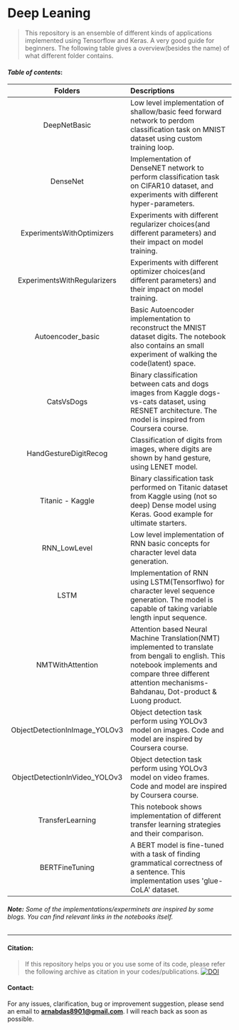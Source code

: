 # Deep Leaning
> This repository is an ensemble of different kinds of applications implemented using Tensorflow and Keras. A very good guide for beginners. The following table gives a overview(besides the name) of what different folder contains.

#### **_Table of contents_**:
| Folders        | Descriptions       |
| :-------------: |:-------------|
|DeepNetBasic| Low level implementation of shallow/basic feed forward network to perdom classification task on MNIST dataset using custom training loop.| 
|DenseNet| Implementation of DenseNET network to perform classification task on CIFAR10 dataset, and experiments with different hyper-parameters.|
|ExperimentsWithOptimizers| Experiments with different regularizer choices(and different parameters) and their impact on model training.|
|ExperimentsWithRegularizers| Experiments with different optimizer choices(and different parameters) and their impact on model training.|
|Autoencoder_basic| Basic Autoencoder implementation to reconstruct the MNIST dataset digits. The notebook also contains an small experiment of walking the code(latent) space.|
| CatsVsDogs|Binary classification between cats and dogs images from Kaggle dogs-vs-cats dataset, using RESNET architecture. The model is inspired from Coursera course. |
| HandGestureDigitRecog| Classification of digits from images, where digits are shown by hand gesture, using LENET model.|
| Titanic - Kaggle | Binary classification task performed on Titanic dataset from Kaggle using (not so deep) Dense model using Keras. Good example for ultimate starters.|
|RNN_LowLevel| Low level implementation of RNN basic concepts for character level data generation.|
|LSTM| Implementation of RNN using LSTM(Tensorflwo) for character level sequence generation. The model is capable of taking variable length input sequence.| 
|NMTWithAttention|Attention based Neural Machine Translation(NMT) implemented to translate from bengali to english. This notebook implements and compare three different attention mechanisms- Bahdanau, Dot-product & Luong product. |
|ObjectDetectionInImage_YOLOv3| Object detection task perform using YOLOv3 model on images. Code and model are inspired by Coursera course.|
|ObjectDetectionInVideo_YOLOv3| Object detection task perform using YOLOv3 model on video frames. Code and model are inspired by Coursera course.|
|TransferLearning|This notebook shows implementation of different transfer learning strategies and their comparison.|
|BERTFineTuning|A BERT model is fine-tuned with a task of finding grammatical correctness of a sentence. This implementation uses 'glue-CoLA' dataset.|

###### **_Note:_**  Some of the implementations/experminets are inspired by some blogs. You can find relevant links in the notebooks itself.

---

#### Citation:

>If this repository helps you or you use some of its code, please refer the following archive as citation in your codes/publications.
[![DOI](https://zenodo.org/badge/333051227.svg)](https://zenodo.org/badge/latestdoi/333051227)

#### Contact:
For any issues, clarification, bug or improvement suggestion, please send an email to **arnabdas8901@gmail.com**. I will reach back as soon as possible.
